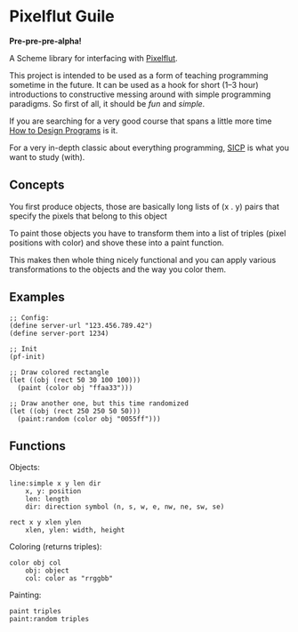 # Pixelflut Guile

**Pre-pre-pre-alpha!**

A Scheme library for interfacing with 
[Pixelflut](https://github.com/defnull/pixelflut).

This project is intended to be used as a form of teaching programming sometime 
in the future. It can be used as a hook for short (1–3 hour) introductions to 
constructive messing around with simple programming paradigms. So first of all, 
it should be *fun* and *simple*.

If you are searching for a very good course that spans a little more time [How 
to Design Programs](http://www.ccs.neu.edu/home/matthias/HtDP2e/) is it.

For a very in-depth classic about everything programming, 
[SICP](https://mitpress.mit.edu/sicp/full-text/book/book.html) is what you want 
to study (with).

## Concepts

You first produce objects, those are basically long lists of (x . y) pairs that 
specify the pixels that belong to this object

To paint those objects you have to transform them into a list of triples (pixel 
positions with color) and shove these into a paint function.

This makes then whole thing nicely functional and you can apply various 
transformations to the objects and the way you color them.

## Examples

    ;; Config:
    (define server-url "123.456.789.42")
    (define server-port 1234)

    ;; Init
    (pf-init)

    ;; Draw colored rectangle
    (let ((obj (rect 50 30 100 100)))
      (paint (color obj "ffaa33")))

    ;; Draw another one, but this time randomized
    (let ((obj (rect 250 250 50 50)))
      (paint:random (color obj "0055ff")))

## Functions

Objects:

    line:simple x y len dir
        x, y: position
        len: length
        dir: direction symbol (n, s, w, e, nw, ne, sw, se)

    rect x y xlen ylen
        xlen, ylen: width, height

Coloring (returns triples):

    color obj col
        obj: object
        col: color as "rrggbb"

Painting:

    paint triples
    paint:random triples
